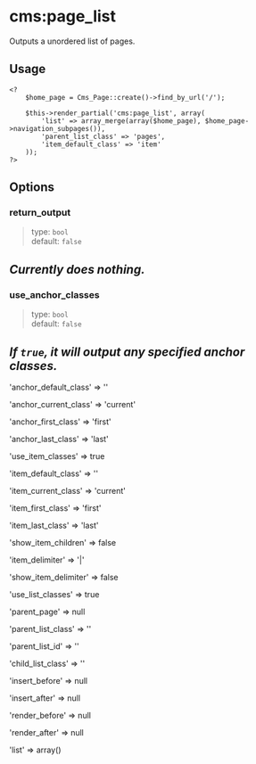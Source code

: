 # cms:page_list
Outputs a unordered list of pages.

## Usage
	<?
		$home_page = Cms_Page::create()->find_by_url('/');

		$this->render_partial('cms:page_list', array(
			'list' => array_merge(array($home_page), $home_page->navigation_subpages()),
			'parent_list_class' => 'pages',
			'item_default_class' => 'item'
		));
	?>

## Options
### return_output
> type: `bool`  
> default: `false`

*Currently does nothing.*
---
### use_anchor_classes
> type: `bool`  
> default: `false`

*If `true`, it will output any specified anchor classes.*
---
'anchor_default_class' => ''

'anchor_current_class' => 'current'

'anchor_first_class' => 'first'

'anchor_last_class' => 'last'

'use_item_classes' => true

'item_default_class' => ''

'item_current_class' => 'current'

'item_first_class' => 'first'

'item_last_class' => 'last'

'show_item_children' => false

'item_delimiter' => '|'

'show_item_delimiter' => false

'use_list_classes' => true

'parent_page' => null

'parent_list_class' => ''

'parent_list_id' => ''

'child_list_class' => ''

'insert_before' => null

'insert_after' => null

'render_before' => null

'render_after' => null

'list' => array()
